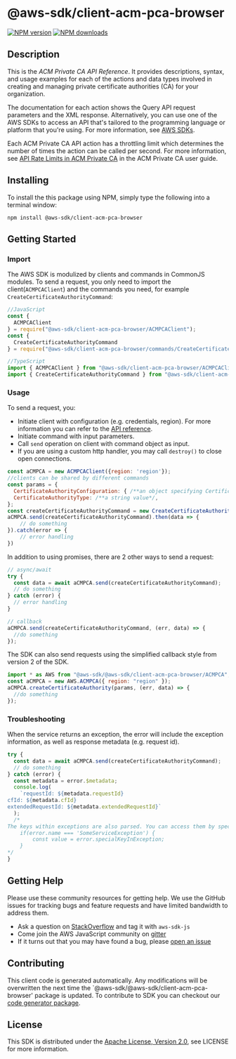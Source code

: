 # @aws-sdk/client-acm-pca-browser

[![NPM version](https://img.shields.io/npm/v/@aws-sdk/client-acm-pca-browser/preview.svg)](https://www.npmjs.com/package/@aws-sdk/client-acm-pca-browser)
[![NPM downloads](https://img.shields.io/npm/dm/@aws-sdk/client-acm-pca-browser.svg)](https://www.npmjs.com/package/@aws-sdk/client-acm-pca-browser)

## Description

<p>This is the <i>ACM Private CA API Reference</i>. It provides descriptions, syntax, and usage examples for each of the actions and data types involved in creating and managing private certificate authorities (CA) for your organization.</p> <p>The documentation for each action shows the Query API request parameters and the XML response. Alternatively, you can use one of the AWS SDKs to access an API that's tailored to the programming language or platform that you're using. For more information, see <a href="https://aws.amazon.com/tools/#SDKs">AWS SDKs</a>.</p> <note> <p>Each ACM Private CA API action has a throttling limit which determines the number of times the action can be called per second. For more information, see <a href="https://docs.aws.amazon.com/acm-pca/latest/userguide/PcaLimits.html#PcaLimits-api">API Rate Limits in ACM Private CA</a> in the ACM Private CA user guide.</p> </note>

## Installing

To install the this package using NPM, simply type the following into a terminal window:

```
npm install @aws-sdk/client-acm-pca-browser
```

## Getting Started

### Import

The AWS SDK is modulized by clients and commands in CommonJS modules. To send a request, you only need to import the client(`ACMPCAClient`) and the commands you need, for example `CreateCertificateAuthorityCommand`:

```javascript
//JavaScript
const {
  ACMPCAClient
} = require("@aws-sdk/client-acm-pca-browser/ACMPCAClient");
const {
  CreateCertificateAuthorityCommand
} = require("@aws-sdk/client-acm-pca-browser/commands/CreateCertificateAuthorityCommand");
```

```javascript
//TypeScript
import { ACMPCAClient } from "@aws-sdk/client-acm-pca-browser/ACMPCAClient";
import { CreateCertificateAuthorityCommand } from "@aws-sdk/client-acm-pca-browser/commands/CreateCertificateAuthorityCommand";
```

### Usage

To send a request, you:

- Initiate client with configuration (e.g. credentials, region). For more information you can refer to the [API reference][].
- Initiate command with input parameters.
- Call `send` operation on client with command object as input.
- If you are using a custom http handler, you may call `destroy()` to close open connections.

```javascript
const aCMPCA = new ACMPCAClient({region: 'region'});
//clients can be shared by different commands
const params = {
  CertificateAuthorityConfiguration: { /**an object specifying CertificateAuthorityConfiguration*/ },
  CertificateAuthorityType: /**a string value*/,
};
const createCertificateAuthorityCommand = new CreateCertificateAuthorityCommand(params);
aCMPCA.send(createCertificateAuthorityCommand).then(data => {
    // do something
}).catch(error => {
    // error handling
})
```

In addition to using promises, there are 2 other ways to send a request:

```javascript
// async/await
try {
  const data = await aCMPCA.send(createCertificateAuthorityCommand);
  // do something
} catch (error) {
  // error handling
}
```

```javascript
// callback
aCMPCA.send(createCertificateAuthorityCommand, (err, data) => {
  //do something
});
```

The SDK can also send requests using the simplified callback style from version 2 of the SDK.

```javascript
import * as AWS from "@aws-sdk/@aws-sdk/client-acm-pca-browser/ACMPCA";
const aCMPCA = new AWS.ACMPCA({ region: "region" });
aCMPCA.createCertificateAuthority(params, (err, data) => {
  //do something
});
```

### Troubleshooting

When the service returns an exception, the error will include the exception information, as well as response metadata (e.g. request id).

```javascript
try {
  const data = await aCMPCA.send(createCertificateAuthorityCommand);
  // do something
} catch (error) {
  const metadata = error.$metadata;
  console.log(
    `requestId: ${metadata.requestId}
cfId: ${metadata.cfId}
extendedRequestId: ${metadata.extendedRequestId}`
  );
  /*
The keys within exceptions are also parsed. You can access them by specifying exception names:
    if(error.name === 'SomeServiceException') {
        const value = error.specialKeyInException;
    }
*/
}
```

## Getting Help

Please use these community resources for getting help. We use the GitHub issues for tracking bugs and feature requests and have limited bandwidth to address them.

- Ask a question on [StackOverflow](https://stackoverflow.com/questions/tagged/aws-sdk-js) and tag it with `aws-sdk-js`
- Come join the AWS JavaScript community on [gitter](https://gitter.im/aws/aws-sdk-js-v3)
- If it turns out that you may have found a bug, please [open an issue](https://github.com/aws/aws-sdk-js-v3/issues)

## Contributing

This client code is generated automatically. Any modifications will be overwritten the next time the `@aws-sdk/@aws-sdk/client-acm-pca-browser' package is updated. To contribute to SDK you can checkout our [code generator package][].

## License

This SDK is distributed under the
[Apache License, Version 2.0](http://www.apache.org/licenses/LICENSE-2.0),
see LICENSE for more information.

[code generator package]: https://github.com/aws/aws-sdk-js-v3/tree/master/packages/service-types-generator
[api reference]: https://docs.aws.amazon.com/AWSJavaScriptSDK/latest/
